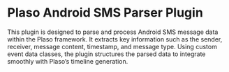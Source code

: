 # Plaso Android SMS Parser Plugin

This plugin is designed to parse and process Android SMS message data within the Plaso framework. It extracts key information such as the sender, receiver, message content, timestamp, and message type. Using custom event data classes, the plugin structures the parsed data to integrate smoothly with Plaso’s timeline generation.
